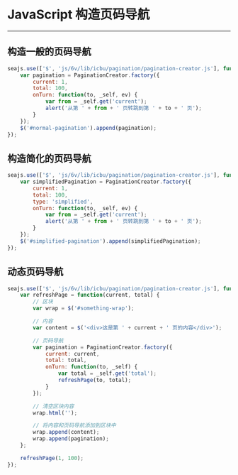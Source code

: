 # JavaScript 构造页码导航

---

<link rel="stylesheet" href="http://style.aliunicorn.com/css/6v/apollo/core/core-ws.css?t=0_0" />
<link rel="stylesheet" href="http://style.aliunicorn.com/css/6v/apollo/mod/pagination/pagination-ws.css?t=0_0" />
<style>
.ui-pagination{font-size:12px;}
</style>

## 构造一般的页码导航

<div id="normal-pagination"></div>

````js
seajs.use(['$', 'js/6v/lib/icbu/pagination/pagination-creator.js'], function($, PaginationCreator) {
	var pagination = PaginationCreator.factory({
		current: 1,
		total: 100,
		onTurn: function(to, _self, ev) {
			var from = _self.get('current');
			alert('从第 ' + from + ' 页转跳到第 ' + to + ' 页');
		}
	});
	$('#normal-pagination').append(pagination);
});
````

## 构造简化的页码导航

<div id="simplified-pagination"></div>

````js
seajs.use(['$', 'js/6v/lib/icbu/pagination/pagination-creator.js'], function($, PaginationCreator) {
	var simplifiedPagination = PaginationCreator.factory({
		current: 1,
		total: 100,
		type: 'simplified',
		onTurn: function(to, _self, ev) {
			var from = _self.get('current');
			alert('从第 ' + from + ' 页转跳到第 ' + to + ' 页');
		}
	});
	$('#simplified-pagination').append(simplifiedPagination);
});
````

## 动态页码导航

<div id="something-wrap"></div>

````js
seajs.use(['$', 'js/6v/lib/icbu/pagination/pagination-creator.js'], function($, PaginationCreator) {
    var refreshPage = function(current, total) {
		// 区块
        var wrap = $('#something-wrap');

		// 内容
		var content = $('<div>这是第 ' + current + ' 页的内容</div>');

		// 页码导航
        var pagination = PaginationCreator.factory({
            current: current,
            total: total,
            onTurn: function(to, _self) {
                var total = _self.get('total');
                refreshPage(to, total);
            }
        });

		// 清空区块内容
		wrap.html('');

		// 将内容和页码导航添加到区块中
		wrap.append(content);
		wrap.append(pagination);
    };

    refreshPage(1, 100);
});
````
